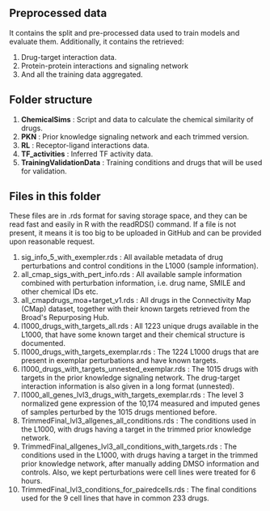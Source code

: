 ## Preprocessed data
 It contains the split and pre-processed data used to train models and evaluate them. 
 Additionally, it contains the retrieved:
 1. Drug-target interaction data.
 2. Protein-protein interactions and signaling network
 3. And all the training data aggregated.

## Folder structure
1. **ChemicalSims** : Script and data to calculate the chemical similarity of drugs.
2. **PKN** : Prior knowledge signaling network and each trimmed version.
3. **RL** : Receptor-ligand interactions data.
4. **TF_activities** : Inferred TF activity data.
5. **TrainingValidationData** : Training conditions and drugs that will be used for validation.

## Files in this folder 
These files are in .rds format for saving storage space, and they can be read fast and easily in R with the readRDS() command.
If a file is not present, it means it is too big to be uploaded in GitHub and can be provided upon reasonable request.

1. sig_info_5_with_exempler.rds : All available metadata of drug perturbations and control conditions in the L1000 (sample information).
2. all_cmap_sigs_with_pert_info.rds : All available sample information combined with perturbation information, i.e. drug name, SMILE and other chemical IDs etc. 
3. all_cmapdrugs_moa+target_v1.rds : All drugs in the Connectivity Map (CMap) dataset, together with their known targets retrieved from the Broad's Repurposing Hub.
4. l1000_drugs_with_targets_all.rds : All 1223 unique drugs available in the L1000, that have some known target and their chemical structure is documented.
5. l1000_drugs_with_targets_exemplar.rds : The 1224 L1000 drugs that are present in exemplar perturbations and have known targets. 
6. l1000_drugs_with_targets_unnested_exemplar.rds : The 1015 drugs with targets in the prior knowledge signaling network. The drug-target interaction information is also given in a long format (unnested).
7. l1000_all_genes_lvl3_drugs_with_targets_exemplar.rds : The level 3 normalized gene expression of the 10,174 measured and imputed genes of samples perturbed by the 1015 drugs mentioned before.
8. TrimmedFinal_lvl3_allgenes_all_conditions.rds : The conditions used in the L1000, with drugs having a target in the trimmed prior knowledge network.
9. TrimmedFinal_allgenes_lvl3_all_conditions_with_targets.rds : The conditions used in the L1000, with drugs having a target in the trimmed prior knowledge network, after manually adding DMSO information and controls. Also, we kept perturbations were cell lines were treated for 6 hours.
10. TrimmedFinal_lvl3_conditions_for_pairedcells.rds : The final conditions used for the 9 cell lines that have in common 233 drugs.
